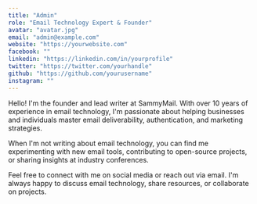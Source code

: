 ```yaml
---
title: "Admin"
role: "Email Technology Expert & Founder"
avatar: "avatar.jpg"
email: "admin@example.com"
website: "https://yourwebsite.com"
facebook: ""
linkedin: "https://linkedin.com/in/yourprofile"
twitter: "https://twitter.com/yourhandle"
github: "https://github.com/yourusername"
instagram: ""
---
```


Hello! I'm the founder and lead writer at SammyMail. With over 10 years of experience in email technology, I'm passionate about helping businesses and individuals master email deliverability, authentication, and marketing strategies.

When I'm not writing about email technology, you can find me experimenting with new email tools, contributing to open-source projects, or sharing insights at industry conferences.

Feel free to connect with me on social media or reach out via email. I'm always happy to discuss email technology, share resources, or collaborate on projects.
